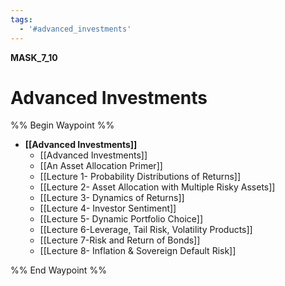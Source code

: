```yaml
---
tags:
  - '#advanced_investments'
---
```

__MASK_7_10__

# Advanced Investments

%% Begin Waypoint %%
- **[[Advanced Investments]]**
	- [[Advanced Investments]]
	- [[An Asset Allocation Primer]]
	- [[Lecture 1- Probability Distributions of Returns]]
	- [[Lecture 2- Asset Allocation with Multiple Risky Assets]]
	- [[Lecture 3- Dynamics of Returns]]
	- [[Lecture 4- Investor Sentiment]]
	- [[Lecture 5- Dynamic Portfolio Choice]]
	- [[Lecture 6-Leverage, Tail Risk, Volatility Products]]
	- [[Lecture 7-Risk and Return of Bonds]]
	- [[Lecture 8- Inflation & Sovereign Default Risk]]

%% End Waypoint %%

